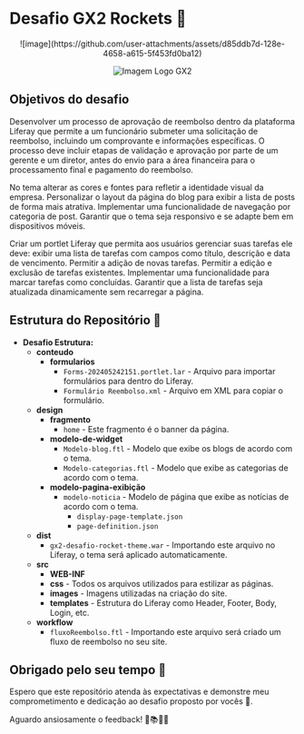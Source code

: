 # Desafio GX2 Rockets 🚀
<p align="center">
![image](https://github.com/user-attachments/assets/d85ddb7d-128e-4658-a615-5f453fd0ba12)

</p>

<p align="center">
  <img src="https://www.gx2.com.br/wp-content/uploads/2021/05/logo-gx2-branco.png" alt="Imagem Logo GX2">
</p>

## Objetivos do desafio

Desenvolver um processo de aprovação de reembolso dentro da plataforma Liferay que permite a um funcionário submeter uma solicitação de reembolso, incluindo um comprovante e informações específicas. O processo deve incluir etapas de validação e aprovação por parte de um gerente e um diretor, antes do envio para a área financeira para o processamento final e pagamento do reembolso.

No tema alterar as cores e fontes para refletir a identidade visual da empresa.
Personalizar o layout da página do blog para exibir a lista de posts de forma mais atrativa.
Implementar uma funcionalidade de navegação por categoria de post.
Garantir que o tema seja responsivo e se adapte bem em dispositivos móveis.

Criar um portlet Liferay que permita aos usuários gerenciar suas tarefas ele deve:
exibir uma lista de tarefas com campos como título, descrição e data de vencimento.
Permitir a adição de novas tarefas.
Permitir a edição e exclusão de tarefas existentes.
Implementar uma funcionalidade para marcar tarefas como concluídas.
Garantir que a lista de tarefas seja atualizada dinamicamente sem recarregar a página.

## Estrutura do Repositório 📂

- **Desafio Estrutura:**
  - **conteudo**
    - **formularios**
      - `Forms-202405242151.portlet.lar` - Arquivo para importar formulários para dentro do Liferay.
      - `Formulário Reembolso.xml` - Arquivo em XML para copiar o formulário.
  - **design**
    - **fragmento**
      - `home` - Este fragmento é o banner da página.
    - **modelo-de-widget**
      - `Modelo-blog.ftl` - Modelo que exibe os blogs de acordo com o tema.
      - `Modelo-categorias.ftl` - Modelo que exibe as categorias de acordo com o tema.
    - **modelo-pagina-exibição**
      - `modelo-noticia` - Modelo de página que exibe as notícias de acordo com o tema.
        - `display-page-template.json`
        - `page-definition.json`
  - **dist**
    - `gx2-desafio-rocket-theme.war` - Importando este arquivo no Liferay, o tema será aplicado automaticamente.
  - **src**
    - **WEB-INF**
    - **css** - Todos os arquivos utilizados para estilizar as páginas.
    - **images** - Imagens utilizadas na criação do site.
    - **templates** - Estrutura do Liferay como Header, Footer, Body, Login, etc.
  - **workflow**
    - `fluxoReembolso.ftl` - Importando este arquivo será criado um fluxo de reembolso no seu site.

## Obrigado pelo seu tempo 🌟

Espero que este repositório atenda às expectativas e demonstre meu comprometimento e dedicação ao desafio proposto por vocês 💚.

Aguardo ansiosamente o feedback! 🚀📚👨‍🎓
